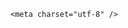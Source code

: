 <!DOCTYPE html>
<html lang="zh-CN">

<head>
    
<title>济南商铺起火，有银行网点被烧，银行里的钱如果被烧了怎么办？需要补印吗？_腾讯新闻</title>
<meta name="keywords" content="济南,现金,火灾,钞票,网点,起火,山东,央行,中国人民银行">
<meta name="description" content="极目新闻记者 柳琛琛5月29日，山东省济南市历下区应急管理局通报，上午10时55分左右，济南泉城路中段一商铺发生火灾。截至目前，火已扑灭，5人受轻微伤送医院治疗，另有1人失联。省市区已启动应急处置机制，起火原因正在调查。当日13时10分许，现场已拉起警戒线，多辆消防车辆停靠在路边。公安民警劝阻市民进入警戒线内，烧...">
<meta name="author" content="腾讯网">
<meta name="copyright" content="Copyright 1998 - 2025 Tencent. All Rights Reserved">
<meta property="og:type" content="news" />

<meta property="og:title" content="济南商铺起火，有银行网点被烧，银行里的钱如果被烧了怎么办？需要补印吗？_腾讯新闻" />
<meta property="og:description" content="极目新闻记者 柳琛琛5月29日，山东省济南市历下区应急管理局通报，上午10时55分左右，济南泉城路中段一商铺发生火灾。截至目前，火已扑灭，5人受轻微伤送医院治疗，另有1人失联。省市区已启动应急处置机制，起火原因正在调查。当日13时10分许，现场已拉起警戒线，多辆消防车辆停靠在路边。公安民警劝阻市民进入警戒线内，烧..." />
<meta property="og:url" content="https://news.qq.com/rain/a/20250529Q05N5100" />
<meta property="og:image" content="https://inews.gtimg.com/news_ls/OzOUcODlMwKSkdMhiuc7zlaeKZLYSDv-7CIl6q0_Dn0hMAA_640330/0" />
<meta property="article:author" content="" />
<meta property="article:published_time" content="2025-05-29 16:50:32" />
<meta property="category" content="" />

    <meta charset="utf-8" />
<meta http-equiv="X-UA-Compatible" content="IE=Edge" />
<meta name="viewport" content="width=device-width, initial-scale=1, shrink-to-fit=no" />
<link rel="dns-prefetch" href="mat1.gtimg.com">
<link rel="dns-prefetch" href="i.news.qq.com">
<link rel="shortcut icon" href="https://mat1.gtimg.com/qqcdn/qqindex2021/favicon.ico">
<script nomodule="true" src="https://mat1.gtimg.com/qqcdn/qqindex2021/common-static/20240515201444/core3-37-1.min.js"></script>
<script>
  try {
    if (!window.IntersectionObserver) {
      var observerScript = document.createElement('script');
      observerScript.src = "https://mat1.gtimg.com/qqcdn/qqindex2021/common-static/20241024141058/intersection-observer-polyfill.js";
      document.head.appendChild(observerScript);
    }
  } catch (error) {}
</script>

<script>
  try {
    if (!Element.prototype.scrollTo) {
      var scrollScript = document.createElement('script');
      scrollScript.src = "https://mat1.gtimg.com/qqcdn/qqindex2021/common-static/20241025153001/scroll-behavior-polyfill.js";
      document.head.appendChild(scrollScript);
    }
  } catch (error) {}
</script>
<script>
  try {
    if ('scrollRestoration' in window.history) {
      window.history.scrollRestoration = 'manual';
    }
    window.isPcClient = Boolean(window.electron) && (
      window.navigator.userAgent.indexOf('pc-client') > 0 ||
      window.navigator.userAgent.indexOf('TencentNews') > 0
    );
  } catch {}
</script>
<script>
  try {
    if (window.isPcClient) {
      var bodyStyle = document.createElement('style');
      bodyStyle.innerText = 'body{ zoom: 0.95 }';
      document.head.appendChild(bodyStyle);
    }
  } catch {}
</script>
<script>
  window.DATA = {"shareImg":"https://inews.gtimg.com/om_ls/Orocq9cbECydQd26Vexsdzau8sAKWeUQefKXWx2C9HgsEAA_870492/0","surl":"https://view.inews.qq.com/a/20250529Q05N5100","answer_num":2,"content":null,"copyright_share":"本文来自腾讯新闻客户端创作者，不代表腾讯新闻的观点和立场。","extra_property":{"FeedbackDetailDisableInsert":1,"zanSkinType":""},"relate_extend_infos":{"abstract":"极目新闻记者 柳琛琛5月29日，山东省济南市历下区应急管理局通报，上午10时55分左右，济南泉城路中段一商铺发生火灾。截至目前，火已扑灭，5人受轻微伤送医院治疗，另有1人失联。省市区已启动应急处置机制，起火原因正在调查。当日13时10分许，现场已拉起警戒线，多辆消防车辆停靠在路边。公安民警劝阻市民进入警戒线内，烧...","id":"20250529A05GHM00","imgURL":"https://inews.gtimg.com/news_ls/ORbqiQ1f7FreC4oafUsoFx7xMalerElGB8sNPQLGxE5jAAA_640330/0","imgURLSmall":"https://inews.gtimg.com/news_ls/ORbqiQ1f7FreC4oafUsoFx7xMalerElGB8sNPQLGxE5jAAA_150120/0","longTitle":"济南一商铺突发火灾：5人轻伤送医，1人失联，火灾中有银行网点被烧","title":"济南一商铺突发火灾：5人轻伤送医，1人失联，火灾中有银行网点被烧","url":"http://view.inews.qq.com/a/20250529A05GHM00"},"self_declare":{"declare":"个人观点，仅供参考"},"already_answer":false,"abstract":"","atype":232,"copyright_wording_share":"免责声明","id":"20250529Q05N5100","question_id":"","content_words_num":31,"final_declare":["个人观点，仅供参考"],"is_deleted":0,"remarks":"","attribute":{},"detail_entry":{"is_orignal":1,"orignal_entry":1},"forbidCommentUpDown":0,"safe_cntl":{"close_comment_dislike":0,"close_global_news_sis":0,"close_relate_thing":0,"close_all_rel":0,"close_share_pull":0,"emoticon_comment_mode":0,"close_all_ad":0,"close_all_emoticon_comment":0,"close_all_favorite":0},"url":"https://view.inews.qq.com/a/20250529Q05N5100","intro":"","article_category":"229","card":{"chlname":"问答课代表","msgEntry":1,"vip_type":"30012","icon":"https://inews.gtimg.com/om_ls/OPBO91JgEbYG-O62jC2hCRA_yoydsA8oEANb87pxgNxKgAA_200200/0","vip_icon_night":"http://inews.gtimg.com/newsapp_ls/0/14876052067/0","vip_place":"left","cpLevel":2,"chlid":"22983986","uin":"ecbe89d289b6198c7996f16538ebc224f9","update_frequency":"1970-01-01 08:00:00","vip_icon":"http://inews.gtimg.com/newsapp_ls/0/14876051701/0","suid":"8QMc339d5IQeuTzY5QN3","liveInfo":{},"desc":"腾讯新闻问答课代表，结合当下热点新闻和网友热议，发现好问题，期待好回答。","vip_desc":"腾讯新闻问答课代表官方账号","vip_type_new":"30012"},"closeCommentBanner":0,"commentid":"","disableDeclare":1,"title":"济南商铺起火，有银行网点被烧，银行里的钱如果被烧了怎么办？需要补印吗？","categoryrray":{"category_id":"229","sub_category_id":"814"},"emojiRelatedSwitch":1,"isSensitive":0,"questionInfo":{"id":"20250529Q05N5100","longtitle":"济南商铺起火，有银行网点被烧，银行里的钱如果被烧了怎么办？需要补印吗？","question_short_title":"济南商铺起火，有银行网点被烧，银行里的钱如果被烧了怎么办？需要补印吗？","relate_extend_infos":[{"thumbnails_qqnews":["https://inews.gtimg.com/news_ls/ORbqiQ1f7FreC4oafUsoFx7xMalerElGB8sNPQLGxE5jAAA_294195/0"],"title":"济南一商铺突发火灾：5人轻伤送医，1人失联，火灾中有银行网点被烧","url":"https://view.inews.qq.com/a/20250529A05GHM00","abstract":"极目新闻记者 柳琛琛5月29日，山东省济南市历下区应急管理局通报，上午10时55分左右，济南泉城路中段一商铺发生火灾。截至目前，火已扑灭，5人受轻微伤送医院治疗，另有1人失联。省市区已启动应急处置机制，起火原因正在调查。当日13时10分许，现场已拉起警戒线，多辆消防车辆停靠在路边。公安民警劝阻市民进入警戒线内，烧...","articletype":"0","id":"20250529A05GHM00","longtitle":"济南一商铺突发火灾：5人轻伤送医，1人失联，火灾中有银行网点被烧","picShowType":"90092"}],"thumbnails_qqnews":["https://inews.gtimg.com/om_ls/Orocq9cbECydQd26Vexsdzau8sAKWeUQefKXWx2C9HgsEAA_294195/0"],"title":"济南商铺起火，有银行网点被烧，银行里的钱如果被烧了怎么办？需要补印吗？","url":"http://view.inews.qq.com/a/20250529Q05N5100","abstract":""},"time":"2025-05-29 15:01:35","likeInfo":0,"news_app_recommend_status":4,"news_update_time":1748516862,"FadCid":"","adInfo":{"openAds":1,"openAdsComment":1,"openAdsPhotos":1,"openAdsText":1,"openRelatedNewsAd":1},"all_long_pic":1,"enableDiffusion":1,"iNewsRecommendLevel":1,"shareDesc":"腾讯新闻","ai_switch":true,"channelEntryJumpType":1,"emojiSwitch":1,"ret":0,"cms_id":"20250529Q05N5100","articleId":"20250529Q06FPC00","article_type":232,"tags":"","desc":"极目新闻记者 柳琛琛5月29日，山东省济南市历下区应急管理局通报，上午10时55分左右，济南泉城路中段一商铺发生火灾。截至目前，火已扑灭，5人受轻微伤送医院治疗，另有1人失联。省市区已启动应急处置机制，起火原因正在调查。当日13时10分许，现场已拉起警戒线，多辆消防车辆停靠在路边。公安民警劝阻市民进入警戒线内，烧...","videoArr":[]};
</script>
<script>
  window.channelInfo = {"channelConfig":{"channelNav":[{"_auto_id":"1","active_alien_img":"","alien_img":"","channel_id":"news_news_home","is_local":"0","link":"https://www.qq.com","name_cn":"首页","name_en":"home"},{"_auto_id":"2","active_alien_img":"","alien_img":"","channel_id":"news_news_top","is_local":"0","link":"","name_cn":"要闻","name_en":"news"},{"_auto_id":"4","active_alien_img":"","alien_img":"","channel_id":"news_news_bj","is_local":"1","link":"","name_cn":"北京","name_en":"bj"},{"_auto_id":"5","active_alien_img":"","alien_img":"","channel_id":"news_news_finance","is_local":"0","link":"","name_cn":"财经","name_en":"finance"},{"_auto_id":"6","active_alien_img":"","alien_img":"","channel_id":"news_news_tech","is_local":"0","link":"","name_cn":"科技","name_en":"tech"},{"_auto_id":"7","active_alien_img":"","alien_img":"","channel_id":"tv","is_local":"0","link":"https://v.qq.com/channel/tv/?ptag=qqnews","name_cn":"电视剧","name_en":"tv"},{"_auto_id":"8","active_alien_img":"","alien_img":"","channel_id":"news_news_qa","is_local":"0","link":"","name_cn":"热问","name_en":"qa"},{"_auto_id":"9","active_alien_img":"","alien_img":"","channel_id":"news_news_ent","is_local":"0","link":"","name_cn":"娱乐","name_en":"ent"},{"_auto_id":"10","active_alien_img":"","alien_img":"","channel_id":"variety","is_local":"0","link":"https://v.qq.com/channel/variety/?ptag=qqnews","name_cn":"综艺","name_en":"variety"},{"_auto_id":"11","active_alien_img":"","alien_img":"","channel_id":"news_news_sports","is_local":"0","link":"","name_cn":"体育","name_en":"sports"},{"_auto_id":"13","active_alien_img":"","alien_img":"","channel_id":"news_news_nba","is_local":"0","link":"","name_cn":"NBA","name_en":"nba"},{"_auto_id":"14","active_alien_img":"","alien_img":"","channel_id":"news_news_world","is_local":"0","link":"","name_cn":"国际","name_en":"world"},{"_auto_id":"15","active_alien_img":"","alien_img":"","channel_id":"news_news_mil","is_local":"0","link":"","name_cn":"军事","name_en":"milite"},{"_auto_id":"16","active_alien_img":"","alien_img":"","channel_id":"news_news_auto","is_local":"0","link":"","name_cn":"汽车","name_en":"auto"},{"_auto_id":"17","active_alien_img":"","alien_img":"","channel_id":"news_news_house","is_local":"0","link":"","name_cn":"房产","name_en":"house"},{"_auto_id":"18","active_alien_img":"","alien_img":"","channel_id":"news_news_edu","is_local":"0","link":"","name_cn":"教育","name_en":"edu"},{"_auto_id":"19","active_alien_img":"","alien_img":"","channel_id":"news_news_antip","is_local":"0","link":"","name_cn":"健康","name_en":"health"},{"_auto_id":"20","active_alien_img":"","alien_img":"","channel_id":"news_news_video","is_local":"0","link":"","name_cn":"视频","name_en":"video"},{"_auto_id":"21","active_alien_img":"","alien_img":"","channel_id":"news_news_game","is_local":"0","link":"","name_cn":"游戏","name_en":"games"},{"_auto_id":"22","active_alien_img":"","alien_img":"","channel_id":"news_news_nchupin","is_local":"0","link":"","name_cn":"眼界","name_en":"chupin"},{"_auto_id":"24","active_alien_img":"","alien_img":"","channel_id":"news_news_football","is_local":"0","link":"","name_cn":"足球","name_en":"football"},{"_auto_id":"25","active_alien_img":"","alien_img":"","channel_id":"news_news_kepu","is_local":"0","link":"","name_cn":"科学","name_en":"kepu"},{"_auto_id":"26","active_alien_img":"","alien_img":"","channel_id":"news_news_digi","is_local":"0","link":"","name_cn":"数码","name_en":"digi"},{"_auto_id":"28","active_alien_img":"","alien_img":"","channel_id":"ymzx","is_local":"0","link":"https://gamer.qq.com/v2/cloudgame/game/96897?ichannel=txxwpc0Ftxxwpc1","name_cn":"元梦之星","name_en":"news_news_ymzx"},{"_auto_id":"31","active_alien_img":"","alien_img":"","channel_id":"movie","is_local":"0","link":"https://v.qq.com/channel/movie/?ptag=qqnews","name_cn":"电影","name_en":"movie"},{"_auto_id":"32","active_alien_img":"","alien_img":"","channel_id":"news_news_esport","is_local":"0","link":"","name_cn":"电竞","name_en":"esport"},{"_auto_id":"34","active_alien_img":"","alien_img":"","channel_id":"news_news_history","is_local":"0","link":"","name_cn":"历史","name_en":"history"},{"_auto_id":"35","active_alien_img":"","alien_img":"","channel_id":"news_news_baby","is_local":"0","link":"","name_cn":"育儿","name_en":"baby"},{"_auto_id":"36","active_alien_img":"","alien_img":"","channel_id":"hbjy","is_local":"0","link":"https://gp.qq.com/act/a20250421mnqlx/news.shtml","name_cn":"和平精英","name_en":"news_news_hbjy"},{"_auto_id":"37","active_alien_img":"","alien_img":"","channel_id":"cloud_gamer","is_local":"0","link":"https://gamer.qq.com/?ichannel=txxwpc0Ftxxwpc1","name_cn":"云游戏","name_en":"cloud_gamer"},{"_auto_id":"38","active_alien_img":"","alien_img":"","channel_id":"news_news_lic","is_local":"0","link":"","name_cn":"理财","name_en":"finance_licai"},{"_auto_id":"39","active_alien_img":"","alien_img":"","channel_id":"news_news_istock","is_local":"0","link":"","name_cn":"股票","name_en":"finance_stock"},{"_auto_id":"40","active_alien_img":"","alien_img":"","channel_id":"ren_min_shi_pin","is_local":"0","link":"https://news.qq.com/omn/author/8QMd3Hld74cbujbY?tab=om_video","name_cn":"人民视频","name_en":"ren_min_shi_pin"},{"_auto_id":"41","active_alien_img":"","alien_img":"","channel_id":"news_news_weather","is_local":"0","link":"https://tianqi.qq.com/index.htm","name_cn":"天气","name_en":"weather"}]}};
</script>
<script>
  window.articleConfig = {"rightConfig":[{"_auto_id":"1","category_key":"default","modules":"{\"moduleList\":[{\"title\":\"精选视频\",\"id\":\"video_album\",\"videoType\":\"tag\",\"videoId\":\"aUepxrtchGM=\"},{\"title\":\"下载条\",\"id\":\"download_banner\",\"isSticky\":1},{\"title\":\"热点榜\",\"id\":\"hot_rank_list\",\"isSticky\":1},{\"title\":\"广告推广\",\"id\":\"ssp_ad_module\",\"category\":\"ad_ssp\",\"loid\":\"109\",\"isSticky\":1}]}"}],"tonglanAdConfig":[],"bottomConfig":[],"videoAdConfig":[],"rightGameConfig":[]};
</script>
<script src="https://mat1.gtimg.com/www/js/emonitor/custom_ed041a23.js" charset="utf-8"></script>
<script>
  try {
    window.emonitorIns = emonitor.create({
      name: 'newsqq_quesionArticle',
      atta: {
        name: 'newsqq',
      },
      mode: '007',
    });
  } catch (err) {
    console.warn(err);
  }
</script>
<link href="https://mat1.gtimg.com/qqcdn/qqindex2021/common-static/hel/qqnews-pc-dc_20250526065055/static/css/qa.css" rel="stylesheet">

<script>window.__HEL_PRESET_META__={"qqnews-pc-components":{"app":{"id":1366,"name":"qqnews-pc-components","app_group_name":"qqnews-pc-components","proj_ver":{"map":{},"utime":0},"online_version":"qqnews-pc-components_20250515055747","build_version":"qqnews-pc-components_20250526064847","update_at":"2025-05-26T10:49:41.000Z","desc":"set by [init], from container [formal.pc.dc.sz101011] worker [1]"},"version":{"sub_app_name":"qqnews-pc-components","sub_app_version":"qqnews-pc-components_20250526064847","src_map":{"webDirPath":"https://mat1.gtimg.com/qqcdn/qqindex2021/common-static/hel/qqnews-pc-components_20250526064847","htmlIndexSrc":"https://mat1.gtimg.com/qqcdn/qqindex2021/common-static/hel/qqnews-pc-components_20250526064847/index.html","extractMode":"all","iframeSrc":"","chunkCssSrcList":["https://mat1.gtimg.com/qqcdn/qqindex2021/common-static/hel/qqnews-pc-components_20250526064847/static/css/index.css"],"chunkJsSrcList":["https://mat1.gtimg.com/qqcdn/qqindex2021/common-static/hel/qqnews-pc-components_20250526064847/static/js/index.js"],"staticCssSrcList":[],"staticJsSrcList":["https://mat1.gtimg.com/qqcdn/qqindex2021/static/20231212123233/react.production.min.js","https://mat1.gtimg.com/qqcdn/qqindex2021/static/20231212123233/react-dom.production.min.js","https://mat1.gtimg.com/qqcdn/qqindex2021/common-static/hel/hel-base-v16.js"],"relativeCssSrcList":[],"relativeJsSrcList":[],"privCssSrcList":[],"srvModSrcList":[],"srvModSrcIndex":"","headAssetList":[{"tag":"staticScript","append":false,"attrs":{"src":"https://mat1.gtimg.com/qqcdn/qqindex2021/static/20231212123233/react.production.min.js"}},{"tag":"staticScript","append":false,"attrs":{"src":"https://mat1.gtimg.com/qqcdn/qqindex2021/static/20231212123233/react-dom.production.min.js"}},{"tag":"staticScript","append":false,"attrs":{"src":"https://mat1.gtimg.com/qqcdn/qqindex2021/common-static/hel/hel-base-v16.js"}},{"tag":"script","append":true,"attrs":{"src":"https://mat1.gtimg.com/qqcdn/qqindex2021/common-static/hel/qqnews-pc-components_20250526064847/static/js/index.js","defer":""}},{"tag":"link","append":true,"attrs":{"href":"https://mat1.gtimg.com/qqcdn/qqindex2021/common-static/hel/qqnews-pc-components_20250526064847/static/css/index.css","rel":"stylesheet"}}],"bodyAssetList":[]},"update_at":"2025-05-26T10:49:40.000Z","create_at":"2025-05-26T10:49:40.000Z","_worker_id":"1","_is_backup":true}}}</script>
<script>window.__VIEW_PATH__="question.ejs";</script>
</head>

<body id="dc-question-body">
  <div id="root"></div>
    <iframe style="display: none;" src="https://i.news.qq.com/web_backend/getWebPacUid"></iframe>
<script src="https://mat1.gtimg.com/qqcdn/qqindex2021/common-static/20240805160928/react.production.min.js"></script>
<script src="https://mat1.gtimg.com/qqcdn/qqindex2021/common-static/20240805160928/react-dom.production.min.js"></script>
<script src="https://mat1.gtimg.com/qqcdn/qqindex2021/common-static/20241018171503/universal-report.min.js"></script>
<script defer type="text/javascript" src="https://mat1.gtimg.com/qqcdn/qqindex2021/libs/barrier/aria.js?appid=9327b8b06379d9d1728bbfbe2025ef9c" charset="utf-8"></script>
<script defer src="https://t.captcha.qq.com/TCaptcha.js"></script>
<script>document.cookie="hel_err=;path=/;";</script>
<script src="https://mat1.gtimg.com/qqcdn/qqindex2021/common-static/hel/hel-base-v16.js"></script>
<script src="https://mat1.gtimg.com/qqcdn/qqindex2021/common-static/hel/qqnews-pc-hel-entry_20250117174052/static/js/index.js"></script>
<link rel="preload" href="https://mat1.gtimg.com/qqcdn/qqindex2021/common-static/hel/qqnews-pc-dc_20250526065055/static/js/qa.js" as="script">
<link rel="preload" href="https://mat1.gtimg.com/qqcdn/qqindex2021/common-static/hel/qqnews-pc-components_20250526064847/static/js/index.js" as="script">
<script>window.loadProject("https://mat1.gtimg.com/qqcdn/qqindex2021/common-static/hel/qqnews-pc-dc_20250526065055/static/js/qa.js");</script>
<iframe id="videoFrame" style="display: none;" src="https://video.qq.com/cookie/sync_qqnews.html"></iframe>
</body>

</html>
